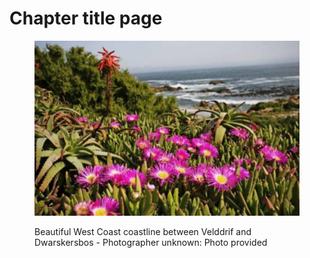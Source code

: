 # Chapter title page

<figure><img src="../.gitbook/assets/bergrivier-idp-2022-2027-066-072.jpg" alt=""><figcaption><p>Beautiful West Coast coastline between Velddrif and Dwarskersbos - Photographer unknown: Photo provided</p></figcaption></figure>
